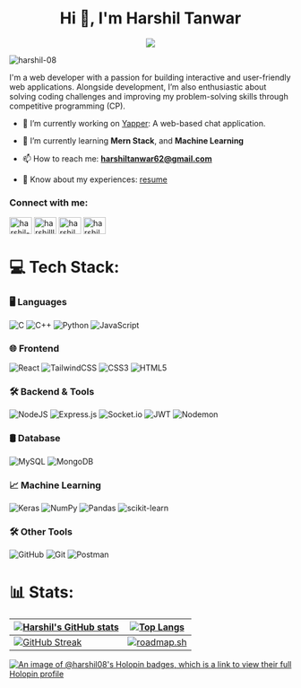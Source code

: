 <h1 align="center">Hi 👋, I'm Harshil Tanwar</h1>
<p align="center">
  <img src="https://readme-typing-svg.herokuapp.com?font=Poppins&weight=700&size=28&duration=3500&pause=1000&color=4493f8&center=true&width=480&lines=%3C+Web+Developer+%2F%3E;%3C+Competitive+Programmer+%2F%3E" />
</p>

<p align="left"> <img src="https://komarev.com/ghpvc/?username=harshil-08&label=Profile%20views&color=0e75b6&style=flat" alt="harshil-08" /> </p>
I'm a web developer with a passion for building interactive and user-friendly web applications. Alongside development, I’m also enthusiastic about solving coding challenges and improving my problem-solving skills through competitive programming (CP).

- 🔭 I’m currently working on [Yapper](https://github.com/Harshil-08/Yapper): A web-based chat application.

- 🌱 I’m currently learning **Mern Stack**, and **Machine Learning**

- 📫 How to reach me: **[harshiltanwar62@gmail.com](mailto:harshiltanwar62@gmail.com)**

- 📄 Know about my experiences: [resume](https://drive.google.com/file/d/1eNzredu3b0e2Dq2LKphPZjo0SX_O6dMP/view?usp=drive_link)

<h3 align="left">Connect with me:</h3>
<p align="left">
  <a href="https://linkedin.com/in/harshil-tanwar0820" target="blank"><img align="center" src="https://raw.githubusercontent.com/rahuldkjain/github-profile-readme-generator/master/src/images/icons/Social/linked-in-alt.svg" alt="harshil-tanwar0820" height="30" width="40" /></a>
  <a href="https://instagram.com/harshilll.8" target="blank"><img align="center" src="https://raw.githubusercontent.com/rahuldkjain/github-profile-readme-generator/master/src/images/icons/Social/instagram.svg" alt="harshilll.8" height="30" width="40" /></a>
  <a href="https://www.codechef.com/users/harshil05" target="blank"><img align="center" src="https://cdn.jsdelivr.net/npm/simple-icons@3.1.0/icons/codechef.svg" alt="harshil05" height="30" width="40" /></a>
  <a href="https://www.leetcode.com/harshil05" target="blank"><img align="center" src="https://raw.githubusercontent.com/rahuldkjain/github-profile-readme-generator/master/src/images/icons/Social/leet-code.svg" alt="harshil05" height="30" width="40" /></a>
</p>

# 💻 Tech Stack:
### 🖥️ Languages
![C](https://img.shields.io/badge/c-%2300599C.svg?style=for-the-badge&logo=c&logoColor=white) 
![C++](https://img.shields.io/badge/c++-%2300599C.svg?style=for-the-badge&logo=c%2B%2B&logoColor=white) 
![Python](https://img.shields.io/badge/python-3670A0?style=for-the-badge&logo=python&logoColor=ffdd54) 
![JavaScript](https://img.shields.io/badge/javascript-%23323330.svg?style=for-the-badge&logo=javascript&logoColor=%23F7DF1E)

### 🌐 Frontend
![React](https://img.shields.io/badge/react-%2320232a.svg?style=for-the-badge&logo=react&logoColor=%2361DAFB) 
![TailwindCSS](https://img.shields.io/badge/tailwindcss-%2338B2AC.svg?style=for-the-badge&logo=tailwind-css&logoColor=white) 
![CSS3](https://img.shields.io/badge/css3-%231572B6.svg?style=for-the-badge&logo=css3&logoColor=white) 
![HTML5](https://img.shields.io/badge/html5-%23E34F26.svg?style=for-the-badge&logo=html5&logoColor=white) 

### 🛠 Backend & Tools
![NodeJS](https://img.shields.io/badge/node.js-6DA55F?style=for-the-badge&logo=node.js&logoColor=white) 
![Express.js](https://img.shields.io/badge/express.js-%23404d59.svg?style=for-the-badge&logo=express&logoColor=%2361DAFB) 
![Socket.io](https://img.shields.io/badge/Socket.io-black?style=for-the-badge&logo=socket.io&badgeColor=010101)
![JWT](https://img.shields.io/badge/JWT-black?style=for-the-badge&logo=JSON%20web%20tokens) 
![Nodemon](https://img.shields.io/badge/NODEMON-%23323330.svg?style=for-the-badge&logo=nodemon&logoColor=%BBDEAD) 

### 🛢 Database
![MySQL](https://img.shields.io/badge/mysql-4479A1.svg?style=for-the-badge&logo=mysql&logoColor=white) 
![MongoDB](https://img.shields.io/badge/MongoDB-%234ea94b.svg?style=for-the-badge&logo=mongodb&logoColor=white)

### 📈 Machine Learning
![Keras](https://img.shields.io/badge/Keras-%23D00000.svg?style=for-the-badge&logo=Keras&logoColor=white) 
![NumPy](https://img.shields.io/badge/numpy-%23013243.svg?style=for-the-badge&logo=numpy&logoColor=white) 
![Pandas](https://img.shields.io/badge/pandas-%23150458.svg?style=for-the-badge&logo=pandas&logoColor=white) 
![scikit-learn](https://img.shields.io/badge/scikit--learn-%23F7931E.svg?style=for-the-badge&logo=scikit-learn&logoColor=white)

### 🛠 Other Tools
![GitHub](https://img.shields.io/badge/github-%23121011.svg?style=for-the-badge&logo=github&logoColor=white) 
![Git](https://img.shields.io/badge/git-%23F05033.svg?style=for-the-badge&logo=git&logoColor=white) 
![Postman](https://img.shields.io/badge/Postman-FF6C37?style=for-the-badge&logo=postman&logoColor=white) 

# 📊 Stats:

<!-- prettier-ignore-start -->
| [![Harshil's GitHub stats](https://github-readme-stats.vercel.app/api?username=Harshil-08&custom_title=My%20Github%20Stats&show_icons=true&theme=tokyonight&border_radius=10&hide_border=true)](https://github.com/anuraghazra/github-readme-stats)   | [![Top Langs](https://github-readme-stats.vercel.app/api/top-langs/?username=Harshil-08&hide=jupyter%20notebook,html&theme=tokyonight&hide_border=true&border_radius=10&show_icons=true&layout=compact)](https://github.com/anuraghazra/github-readme-stats)    |
|--------------- | --------------- |
| [![GitHub Streak](https://streak-stats.demolab.com?user=Harshil-08&theme=tokyonight&hide_border=true&exclude_days=Sun)](https://git.io/streak-stats)   | [![roadmap.sh](https://roadmap.sh/card/wide/672a225331d65c235dcec721?variant=dark&roadmaps=backend%2Cdatastructures-and-algorithms%2Cmlops)](https://roadmap.sh)  |
<!-- prettier-ignore-end -->

[![An image of @harshil08's Holopin badges, which is a link to view their full Holopin profile](https://holopin.me/harshil08)](https://holopin.io/@harshil08)
